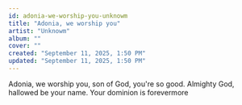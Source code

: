 ```yaml
---
id: adonia-we-worship-you-unknowm
title: "Adonia, we worship you"
artist: "Unknowm"
album: ""
cover: ""
created: "September 11, 2025, 1:50 PM"
updated: "September 11, 2025, 1:50 PM"
---
```


Adonia, we worship you, son of God, you're so good. Almighty God, hallowed be your name. Your dominion is forevermore